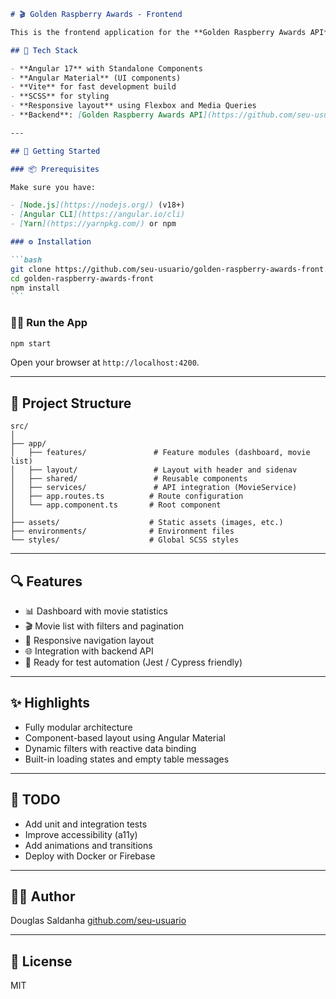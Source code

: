 ````markdown
# 🎬 Golden Raspberry Awards - Frontend

This is the frontend application for the **Golden Raspberry Awards API**, built with **Angular 17**, **Standalone Components**, and **Angular Material**. The goal of this app is to explore and visualize movie data from the famous parody award.

## 🧱 Tech Stack

- **Angular 17** with Standalone Components
- **Angular Material** (UI components)
- **Vite** for fast development build
- **SCSS** for styling
- **Responsive layout** using Flexbox and Media Queries
- **Backend**: [Golden Raspberry Awards API](https://github.com/seu-usuario/golden-raspberry-awards-api)

---

## 🚀 Getting Started

### 📦 Prerequisites

Make sure you have:

- [Node.js](https://nodejs.org/) (v18+)
- [Angular CLI](https://angular.io/cli)
- [Yarn](https://yarnpkg.com/) or npm

### ⚙️ Installation

```bash
git clone https://github.com/seu-usuario/golden-raspberry-awards-front.git
cd golden-raspberry-awards-front
npm install
```
````

### 🏃‍♂️ Run the App

```bash
npm start
```

Open your browser at `http://localhost:4200`.

---

## 📁 Project Structure

```
src/
│
├── app/
│   ├── features/               # Feature modules (dashboard, movie list)
│   ├── layout/                 # Layout with header and sidenav
│   ├── shared/                 # Reusable components
│   ├── services/               # API integration (MovieService)
│   ├── app.routes.ts          # Route configuration
│   └── app.component.ts       # Root component
│
├── assets/                    # Static assets (images, etc.)
├── environments/              # Environment files
└── styles/                    # Global SCSS styles
```

---

## 🔍 Features

- 📊 Dashboard with movie statistics
- 🎬 Movie list with filters and pagination
- 🧭 Responsive navigation layout
- 🌐 Integration with backend API
- 🧪 Ready for test automation (Jest / Cypress friendly)

---

## ✨ Highlights

- Fully modular architecture
- Component-based layout using Angular Material
- Dynamic filters with reactive data binding
- Built-in loading states and empty table messages

---

## 📌 TODO

- Add unit and integration tests
- Improve accessibility (a11y)
- Add animations and transitions
- Deploy with Docker or Firebase

---

## 🧑‍💻 Author

Douglas Saldanha
[github.com/seu-usuario](https://github.com/douglasmamuty)

---

## 📄 License

MIT

```
